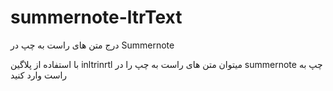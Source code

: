 # summernote-ltrText
درج متن های راست به چپ در Summernote

با استفاده از پلاگین inltrinrtl میتوان متن های راست به چپ را در summernote چپ به راست وارد کنید
